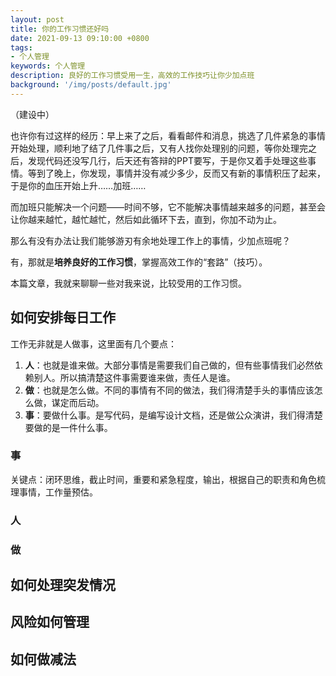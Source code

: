 ```yaml
---
layout: post
title: 你的工作习惯还好吗
date: 2021-09-13 09:10:00 +0800
tags:
- 个人管理
keywords: 个人管理
description: 良好的工作习惯受用一生，高效的工作技巧让你少加点班
background: '/img/posts/default.jpg'
---
```


（建设中）

也许你有过这样的经历：早上来了之后，看看邮件和消息，挑选了几件紧急的事情开始处理，顺利地了结了几件事之后，又有人找你处理别的问题，等你处理完之后，发现代码还没写几行，后天还有答辩的PPT要写，于是你又着手处理这些事情。等到了晚上，你发现，事情并没有减少多少，反而又有新的事情积压了起来，于是你的血压开始上升……加班……

而加班只能解决一个问题——时间不够，它不能解决事情越来越多的问题，甚至会让你越来越忙，越忙越忙，然后如此循环下去，直到，你加不动为止。

那么有没有办法让我们能够游刃有余地处理工作上的事情，少加点班呢？

有，那就是**培养良好的工作习惯**，掌握高效工作的“套路”（技巧）。

本篇文章，我就来聊聊一些对我来说，比较受用的工作习惯。

## 如何安排每日工作

工作无非就是人做事，这里面有几个要点：

1. **人**：也就是谁来做。大部分事情是需要我们自己做的，但有些事情我们必然依赖别人。所以搞清楚这件事需要谁来做，责任人是谁。
2. **做**：也就是怎么做。不同的事情有不同的做法，我们得清楚手头的事情应该怎么做，谋定而后动。
3. **事**：要做什么事。是写代码，是编写设计文档，还是做公众演讲，我们得清楚要做的是一件什么事。

### 事

关键点：闭环思维，截止时间，重要和紧急程度，输出，根据自己的职责和角色梳理事情，工作量预估。

### 人

### 做

## 如何处理突发情况

## 风险如何管理

## 如何做减法

